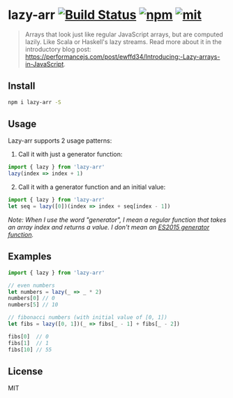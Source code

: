 # lazy-arr [![Build Status][build]](https://circleci.com/gh/bcherny/lazy-arr) [![npm]](https://www.npmjs.com/package/lazy-arr) [![mit]](https://opensource.org/licenses/MIT)

[build]: https://img.shields.io/circleci/project/bcherny/lazy-arr.svg?branch=master&style=flat-square
[npm]: https://img.shields.io/npm/v/lazy-arr.svg?style=flat-square
[mit]: https://img.shields.io/npm/l/lazy-arr.svg?style=flat-square

> Arrays that look just like regular JavaScript arrays, but are computed lazily. Like Scala or Haskell's lazy streams. Read more about it in the introductory blog post: https://performancejs.com/post/ewffd34/Introducing:-Lazy-arrays-in-JavaScript.

## Install

```sh
npm i lazy-arr -S
```

## Usage

Lazy-arr supports 2 usage patterns:

1. Call it with just a generator function:

  ```js
  import { lazy } from 'lazy-arr'
  lazy(index => index + 1)
  ```

2. Call it with a generator function and an initial value:

  ```js
  import { lazy } from 'lazy-arr'
  let seq = lazy([0])(index => index + seq[index - 1])
  ```

*Note: When I use the word "generator", I mean a regular function that takes an array index and returns a value. I don't mean an [ES2015 generator function](https://developer.mozilla.org/en/docs/Web/JavaScript/Reference/Statements/function*).*

## Examples

```js
import { lazy } from 'lazy-arr'

// even numbers
let numbers = lazy(_ => _ * 2)
numbers[0] // 0
numbers[5] // 10

// fibonacci numbers (with initial value of [0, 1])
let fibs = lazy([0, 1])(_ => fibs[_ - 1] + fibs[_ - 2])

fibs[0]  // 0
fibs[1]  // 1
fibs[10] // 55
```

## License

MIT
